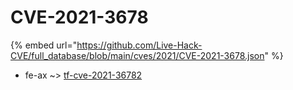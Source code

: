 # CVE-2021-3678
{% embed url="https://github.com/Live-Hack-CVE/full_database/blob/main/cves/2021/CVE-2021-3678.json" %}

* fe-ax ~> [tf-cve-2021-36782](https://www.alice-snow.ru/2021/database/cve-2021-3678/tf-cve-2021-36782-fe-ax)